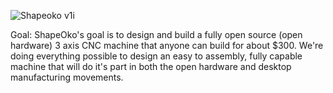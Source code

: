 ![Shapeoko v1i](https://github.com/shapeoko/ShapeOko_2/raw/master/Shapeoko_2.gif)

Goal: ShapeOko's goal is to design and build a fully open source (open hardware) 3 axis CNC machine that anyone can build for about $300. We're doing everything possible to design an easy to assembly, fully capable machine that will do it's part in both the open hardware and desktop manufacturing movements.